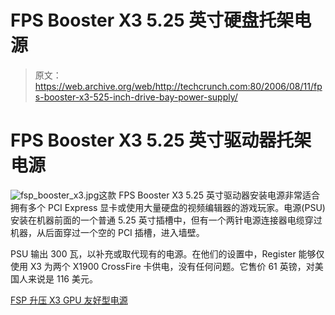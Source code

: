 # FPS Booster X3 5.25 英寸硬盘托架电源

> 原文：<https://web.archive.org/web/http://techcrunch.com:80/2006/08/11/fps-booster-x3-525-inch-drive-bay-power-supply/>

# FPS Booster X3 5.25 英寸驱动器托架电源

![fsp_booster_x3.jpg](img/bfbb99cfe11fc642c8d5174fdb8b77ab.png)这款 FPS Booster X3 5.25 英寸驱动器安装电源非常适合拥有多个 PCI Express 显卡或使用大量硬盘的视频编辑器的游戏玩家。电源(PSU)安装在机器前面的一个普通 5.25 英寸插槽中，但有一个两针电源连接器电缆穿过机器，从后面穿过一个空的 PCI 插槽，进入墙壁。

PSU 输出 300 瓦，以补充或取代现有的电源。在他们的设置中，Register 能够仅使用 X3 为两个 X1900 CrossFire 卡供电，没有任何问题。它售价 61 英镑，对美国人来说是 116 美元。

[FSP 升压 X3 GPU 友好型电源](https://web.archive.org/web/20220731152619/http://www.reghardware.co.uk/2006/08/10/review_fsp_booster_x3/)